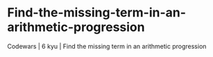 # Find-the-missing-term-in-an-arithmetic-progression
Codewars | 6 kyu | Find the missing term in an arithmetic progression
